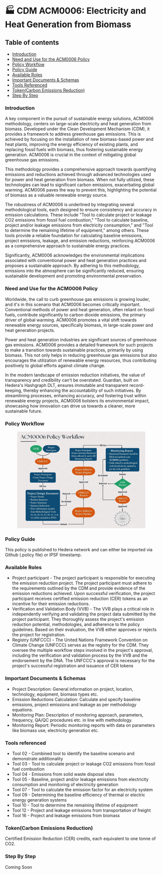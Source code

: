 # 🏭 CDM ACM0006: Electricity and Heat Generation from Biomass

## Table of contents <a href="#table-of-contents" id="table-of-contents"></a>

* [Introduction](cdm-acm0006-electricity-and-heat-generation-from-biomass.md#introduction)
* [Need and Use for the ACM0006 Policy](cdm-acm0006-electricity-and-heat-generation-from-biomass.md#need-and-use-for-the-acm0006-policy)
* [Policy Workflow](cdm-acm0006-electricity-and-heat-generation-from-biomass.md#policy-workflow)
* [Policy Guide](cdm-acm0006-electricity-and-heat-generation-from-biomass.md#policy-guide)
* [Available Roles](cdm-acm0006-electricity-and-heat-generation-from-biomass.md#available-roles)
* [Important Documents & Schemas](cdm-acm0006-electricity-and-heat-generation-from-biomass.md#important-documents--schemas)
* [Tools Referenced](cdm-acm0006-electricity-and-heat-generation-from-biomass.md#tools-referenced)
* [Token(Carbon Emissions Reduction)](cdm-acm0006-electricity-and-heat-generation-from-biomass.md#tokencarbon-emissions-reduction)
* [Step By Step](cdm-acm0006-electricity-and-heat-generation-from-biomass.md#step-by-step)

### Introduction <a href="#introduction" id="introduction"></a>

A key component in the pursuit of sustainable energy solutions, ACM0006 methodology, centers on large-scale electricity and heat generation from biomass. Developed under the Clean Development Mechanism (CDM), it provides a framework to address greenhouse gas emissions. This is achieved by focusing on the installation of new biomass-based power and heat plants, improving the energy efficiency of existing plants, and replacing fossil fuels with biomass, thus fostering sustainable energy generation. ACM0006 is crucial in the context of mitigating global greenhouse gas emissions.

This methodology provides a comprehensive approach towards quantifying emissions and reductions achieved through advanced technologies used for power and heat generation from biomass. When not fully utilized, these technologies can lead to significant carbon emissions, exacerbating global warming. ACM0006 paves the way to prevent this, highlighting the potential of biomass as a valuable renewable energy source.

The robustness of ACM0006 is underlined by integrating several methodological tools, each designed to ensure consistency and accuracy in emission calculations. These include "Tool to calculate project or leakage CO2 emissions from fossil fuel combustion," "Tool to calculate baseline, project and/or leakage emissions from electricity consumption," and "Tool to determine the remaining lifetime of equipment," among others. These tools provide a reliable foundation for calculating baseline emissions, project emissions, leakage, and emission reductions, reinforcing ACM0006 as a comprehensive approach to sustainable energy practices.

Significantly, ACM0006 acknowledges the environmental implications associated with conventional power and heat generation practices and proposes a sustainable approach. By adhering to this methodology, emissions into the atmosphere can be significantly reduced, ensuring sustainable development and promoting environmental preservation.

### Need and Use for the ACM0006 Policy <a href="#need-and-use-for-the-acm0006-policy" id="need-and-use-for-the-acm0006-policy"></a>

Worldwide, the call to curb greenhouse gas emissions is growing louder, and it's in this scenario that ACM0006 becomes critically important. Conventional methods of power and heat generation, often reliant on fossil fuels, contribute significantly to carbon dioxide emissions, the primary driver of global warming. ACM0006 promotes a vital shift towards renewable energy sources, specifically biomass, in large-scale power and heat generation projects.

Power and heat generation industries are significant sources of greenhouse gas emissions. ACM0006 provides a detailed framework for such projects to make a transition towards sustainable practices, primarily by using biomass. This not only helps in reducing greenhouse gas emissions but also encourages the utilization of renewable energy resources, thus contributing positively to global efforts against climate change.

In the modern landscape of emission reduction initiatives, the value of transparency and credibility can't be overstated. Guardian, built on Hedera's Hashgraph DLT, ensures immutable and transparent record-keeping, thereby enhancing the accountability of such initiatives. By streamlining processes, enhancing accuracy, and fostering trust within renewable energy projects, ACM0006 bolsters its environmental impact, showcasing how innovation can drive us towards a cleaner, more sustainable future.

### Policy Workflow <a href="#policy-workflow" id="policy-workflow"></a>

<figure><img src="../../../.gitbook/assets/image (2) (13).png" alt=""><figcaption></figcaption></figure>

### Policy Guide <a href="#policy-guide" id="policy-guide"></a>

This policy is published to Hedera network and can either be imported via Github (.policy file) or IPSF timestamp.

### Available Roles <a href="#available-roles" id="available-roles"></a>

* Project participant - The project participant is responsible for executing the emission reduction project. The project participant must adhere to the requirements outlined by the CDM and provide evidence of the emission reductions achieved. Upon successful verification, the project participant receives certified emission reduction (CER) tokens as an incentive for their emission reductions.
* Verification and Validation Body (VVB) - The VVB plays a critical role in independently verifying and validating the project data submitted by the project participant. They thoroughly assess the project's emission reduction potential, methodologies, and adherence to the policy guidelines. Based on their evaluation, the VVB either approves or rejects the project for registration.
* Registry (UNFCCC) - The United Nations Framework Convention on Climate Change (UNFCCC) serves as the registry for the CDM. They oversee the multiple workflow steps involved in the project's approval, including the verification and validation process by the VVB and the endorsement by the DNA. The UNFCCC's approval is necessary for the project's successful registration and issuance of CER tokens

### Important Documents & Schemas <a href="#important-documents--schemas" id="important-documents--schemas"></a>

* Project Description: General information on project, location, technology, equipment, biomass types etc.
* Emission Reductions Calculation: Calculate and specify baseline emissions, project emissions and leakage as per methodology equations.
* Monitoring Plan: Description of monitoring approach, parameters, frequency, QA/QC procedures etc. in line with methodology.
* Monitoring Report: Periodic monitoring reports with data on parameters like biomass use, electricity generation etc.

### Tools referenced

* Tool 02 - Combined tool to identify the baseline scenario and demonstrate additionality&#x20;
* Tool 03 - Tool to calculate project or leakage CO2 emissions from fossil fuel combustion&#x20;
* Tool 04 - Emissions from solid waste disposal sites&#x20;
* Tool 05 - Baseline, project and/or leakage emissions from electricity consumption and monitoring of electricity generation&#x20;
* Tool 07 - Tool to calculate the emission factor for an electricity system&#x20;
* Tool 09 - Determining the baseline efficiency of thermal or electric energy generation systems
* Tool 10 - Tool to determine the remaining lifetime of equipment&#x20;
* Tool 12 - Project and leakage emissions from transportation of freight&#x20;
* Tool 16 - Project and leakage emissions from biomass

### Token(Carbon Emissions Reduction) <a href="#tokencarbon-emissions-reduction" id="tokencarbon-emissions-reduction"></a>

Certified Emission Reduction (CER) credits, each equivalent to one tonne of CO2.

### Step By Step <a href="#step-by-step" id="step-by-step"></a>

Coming Soon
